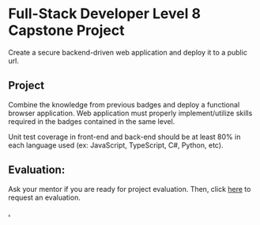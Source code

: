 # Full-Stack Developer Level 8 Capstone Project

Create a secure backend-driven web application and deploy it to a public url.

## Project

Combine the knowledge from previous badges and deploy a functional browser application. Web application must properly implement/utilize skills required in the badges contained in the same level.

Unit test coverage in front-end and back-end should be at least 80% in each language used (ex: JavaScript, TypeScript, C#, Python, etc). 

## Evaluation:

Ask your mentor if you are ready for project evaluation. Then, click [here](https://calendly.com/codex-evaluations/capstone-8?a1=P_eaSFQrSxWg_dYM6Et1-Q) to request an evaluation.

[.](level-8)